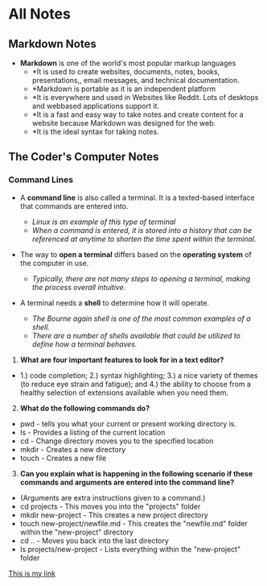 # All Notes

## Markdown Notes

+ **Markdown** is one of the world's most popular markup languages
  - *It is used to create websites, documents, notes, books, presentations,, email messages, and technical documentation. 
  - *Markdown is portable as it is an independent platform
  - *It is everywhere and used in Websites like Reddit. Lots of desktops and webbased applications support it. 
  - *It is a fast and easy way to take notes and create content for a website because Markdown was designed for the web. 
  - *It is the ideal syntax for taking notes. 
  

## The Coder's Computer Notes
### Command Lines

+ A **command line** is also called a terminal. It is a texted-based interface that commands are entered into. 
  - *Linux is an example of this type of terminal*
  - *When a command is entered, it is stored into a history that can be referenced at anytime to shorten the time spent within the terminal.*
 
+ The way to **open a terminal** differs based on the **operating system** of the computer in use.
  - *Typically, there are not many steps to opening a terminal, making the process overall intuitive.*

+ A terminal needs a **shell** to determine how it will operate.
  - *The Bourne again shell is one of the most common examples of a shell.*
  - *There are a number of shells available that could be utilized to define how a terminal behaves.*

1. **What are four important features to look for in a text editor?**
+ 1.) code completion; 2.) syntax highlighting; 3.) a nice variety of themes (to reduce eye strain and fatigue); and 4.) the ability to choose from a healthy selection of extensions available when you need them.
2. **What do the following commands do?**
+ pwd - tells you what your current or present working directory is.
+ ls - Provides a listing of the current location
+ cd - Change directory moves you to the specified location
+ mkdir - Creates a new directory
+ touch - Creates a new file
3. **Can you explain what is happening in the following scenario if these commands and arguments are entered into the command line?**
+ (Arguments are extra instructions given to a command.)
+ cd projects - This moves you into the "projects" folder
+ mkdir new-project - This creates a new project directory
+ touch new-project/newfile.md - This creates the "newfile.md" folder within the "new-project" directory
+ cd .. - Moves you back into the last directory
+ ls projects/new-project - Lists everything within the "new-project" folder

[This is my link](https://shlyandrew.github.io/all-class-notes/)
